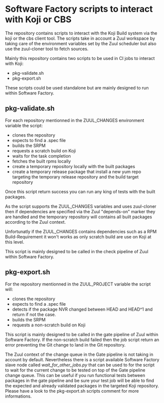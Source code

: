 Software Factory scripts to interact with Koji or CBS
=====================================================

The repository contains scripts to interact with the Koji Build system
via the koji or the cbs client tool. The scripts take in
account a Zuul workspace by taking care of the environment
variables set by the Zuul scheduler but also use the zuul-cloner
tool to fetch sources.

Mainly this repository contains two scripts to be used in
CI jobs to interact with Koji:

- pkg-validate.sh
- pkg-export.sh

These scripts could be used standalone but are mainly designed
to run within Software Factory.

pkg-validate.sh
---------------

For each repository mentionned in the ZUUL_CHANGES environment
variable the script:

- clones the repository
- expects to find a .spec file
- builds the SRPM
- requests a scratch build on Koji
- waits for the task completion
- fetches the built rpms locally
- create a temporary repository locally with the built packages
- create a temporary release package that install
  a new yum repo targeting the temporary release repository and
  the build target repository

Once this script return success you can run any king of tests
with the built packages.

As the script supports the ZUUL_CHANGES variables and uses
zuul-cloner then if dependencies are specified via the Zuul
"depends-on" marker they are handled and the temporary repository
will contains all built packages according to the Zuul context.

Unfortunatly if the ZUUL_CHANGES contains dependencies such
as a RPM Build-Requirement it won't works as only scratch build
are use on Koji at this level.

This script is mainly designed to be called in the check pipeline
of Zuul within Software Factory.

pkg-export.sh
-------------

For the repository mentionned in the ZUUL_PROJECT variable the
script will:

- clones the repository
- expects to find a .spec file
- detects if the package NVR changed between HEAD and HEAD^1
  and return if not the case.
- builds the SRPM
- requests a non-scratch build on Koji

This script is mainly designed to be called in the gate pipeline
of Zuul within Software Factory. If the non-scratch build
failed then the job script return an error preventing the Git
change to land in the Git repository.

The Zuul context of the change queue in the Gate pipeline is not
taking in account by default. Nevertheless there is a script
available Software Factory slave node called *wait_for_other_jobs.py*
that can be used to for the script to wait for the current change
to be tested on top of the Gate pipeline change queue. This can be
useful if you run functional tests between packages in the gate
pipeline and be sure your test job will be able to find the expected
and already validated packages in the targeted Koji repository.
Please have a look to the pkg-export.sh scripts comment for more
informations.
